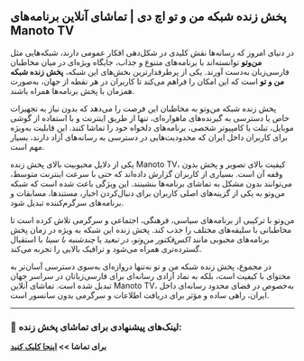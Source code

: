## **پخش زنده شبکه من و تو اچ دی | تماشای آنلاین برنامه‌های Manoto TV**

در دنیای امروز که رسانه‌ها نقش کلیدی در شکل‌دهی افکار عمومی دارند، شبکه‌هایی مثل **من‌وتو** توانسته‌اند با برنامه‌های متنوع و جذاب، جایگاه ویژه‌ای در میان مخاطبان فارسی‌زبان به‌دست آورند. یکی از پرطرفدارترین بخش‌های این شبکه، **پخش زنده شبکه من و تو** است که این امکان را فراهم می‌کند تا کاربران در هر نقطه از جهان، به‌صورت همزمان با پخش برنامه‌ها همراه باشند.

پخش زنده شبکه من‌وتو به مخاطبان این فرصت را می‌دهد که بدون نیاز به تجهیزات خاص یا دسترسی به گیرنده‌های ماهواره‌ای، تنها از طریق اینترنت و با استفاده از گوشی موبایل، تبلت یا کامپیوتر شخصی، برنامه‌های دلخواه خود را تماشا کنند. این قابلیت به‌ویژه برای کاربران داخل ایران که محدودیت‌هایی در دسترسی به رسانه‌های آزاد دارند، بسیار مهم است.

یکی از دلایل محبوبیت بالای پخش زنده Manoto TV، کیفیت بالای تصویر و پخش بدون وقفه آن است. بسیاری از کاربران گزارش داده‌اند که حتی با سرعت اینترنت متوسط، می‌توانند بدون مشکل به تماشای برنامه‌ها بنشینند. این ویژگی باعث شده است که شبکه من‌وتو به یکی از گزینه‌های اصلی کاربران برای دنبال‌کردن اخبار، مستندها، مسابقات و برنامه‌های سرگرم‌کننده تبدیل شود.

من‌وتو با ترکیبی از برنامه‌های سیاسی، فرهنگی، اجتماعی و سرگرمی تلاش کرده است تا مخاطبانی با سلیقه‌های مختلف را جذب کند. پخش زنده این شبکه به ویژه در زمان پخش برنامه‌های محبوبی مانند *اکس‌فکتور من‌وتو*، *در تبعید* یا *چندشنبه با سینا* با استقبال گسترده‌تری همراه می‌شود و ترافیک بالایی را تجربه می‌کند.

در مجموع، پخش زنده شبکه من و تو نه‌تنها دروازه‌ای به‌سوی دسترسی آسان‌تر به محتوای با کیفیت است، بلکه به نماد آزادی رسانه‌ای برای فارسی‌زبانان در سراسر جهان تبدیل شده است. تماشای آنلاین Manoto TV، به‌خصوص در فضای محدود رسانه‌ای داخل ایران، راهی ساده و مؤثر برای دریافت اطلاعات و سرگرمی بدون سانسور است.

---

### 🔗 لینک‌های پیشنهادی برای تماشای پخش زنده:

**برای تماشا >> [اینجا کلیک کنید](//netfonix.com/the-best-satellite-tv-channels-for-sports-movies-series-more/)**
